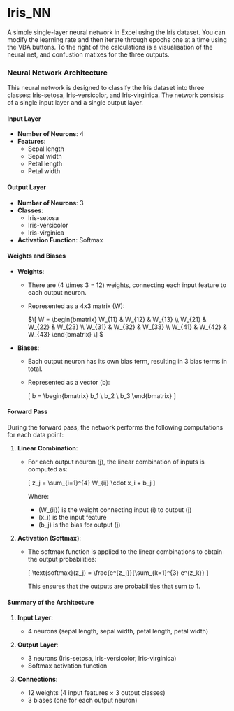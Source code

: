# Iris_NN
 A simple single-layer neural network in Excel using the Iris dataset. You can modify the learning rate and then iterate through epochs one at a time using the VBA buttons. To the right of the calculations is a visualisation of the neural net, and confustion matixes for the three outputs.

### Neural Network Architecture

This neural network is designed to classify the Iris dataset into three classes: Iris-setosa, Iris-versicolor, and Iris-virginica. The network consists of a single input layer and a single output layer.

#### Input Layer

- **Number of Neurons**: 4
- **Features**: 
  - Sepal length
  - Sepal width
  - Petal length
  - Petal width

#### Output Layer

- **Number of Neurons**: 3
- **Classes**:
  - Iris-setosa
  - Iris-versicolor
  - Iris-virginica
- **Activation Function**: Softmax

#### Weights and Biases

- **Weights**:
  - There are \(4 \times 3 = 12\) weights, connecting each input feature to each output neuron.
  - Represented as a 4x3 matrix \(W\):

    $`\[
    W = \begin{bmatrix}
    W_{11} & W_{12} & W_{13} \\
    W_{21} & W_{22} & W_{23} \\
    W_{31} & W_{32} & W_{33} \\
    W_{41} & W_{42} & W_{43}
    \end{bmatrix}
    \]
    `$

- **Biases**:
  - Each output neuron has its own bias term, resulting in 3 bias terms in total.
  - Represented as a vector \(b\):

    \[
    b = \begin{bmatrix}
    b_1 \\
    b_2 \\
    b_3
    \end{bmatrix}
    \]

#### Forward Pass

During the forward pass, the network performs the following computations for each data point:

1. **Linear Combination**:
   - For each output neuron \(j\), the linear combination of inputs is computed as:

     \[
     z_j = \sum_{i=1}^{4} W_{ij} \cdot x_i + b_j
     \]

     Where:
     - \(W_{ij}\) is the weight connecting input \(i\) to output \(j\)
     - \(x_i\) is the input feature
     - \(b_j\) is the bias for output \(j\)

2. **Activation (Softmax)**:
   - The softmax function is applied to the linear combinations to obtain the output probabilities:

     \[
     \text{softmax}(z_j) = \frac{e^{z_j}}{\sum_{k=1}^{3} e^{z_k}}
     \]

     This ensures that the outputs are probabilities that sum to 1.

#### Summary of the Architecture

1. **Input Layer**:
   - 4 neurons (sepal length, sepal width, petal length, petal width)

2. **Output Layer**:
   - 3 neurons (Iris-setosa, Iris-versicolor, Iris-virginica)
   - Softmax activation function

3. **Connections**:
   - 12 weights (4 input features × 3 output classes)
   - 3 biases (one for each output neuron)


